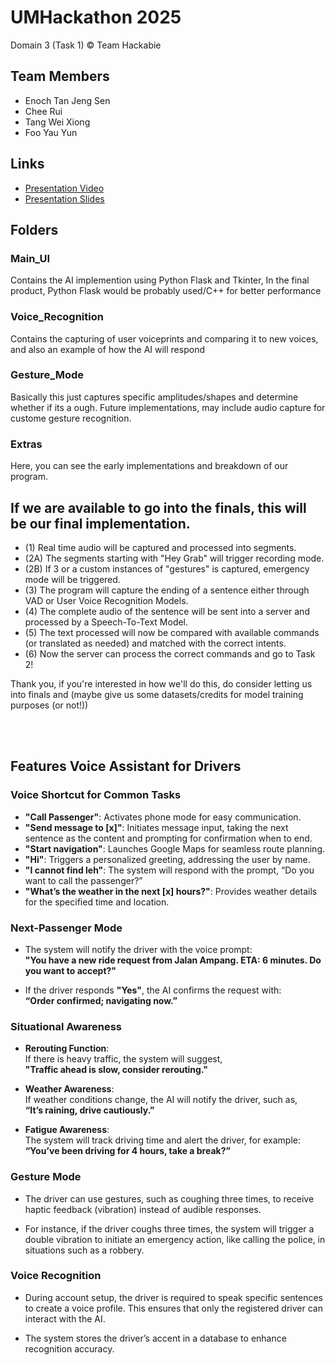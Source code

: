 # UMHackathon 2025
Domain 3 (Task 1)
© Team Hackabie

## Team Members
<ul>
  <li>Enoch Tan Jeng Sen</li>
  <li>Chee Rui</li>
  <li>Tang Wei Xiong</li>
  <li>Foo Yau Yun</li>
</ul>

## Links
<ul>
  <li><a href="">Presentation Video</a></li>
  <li><a href="https://www.canva.com/design/DAGkG5SLV8Q/tyQPBf4vpVJaaoKeYXwIUg/edit?utm_content=DAGkG5SLV8Q&utm_campaign=designshare&utm_medium=link2&utm_source=sharebutton">Presentation Slides</a></li>
</ul>

## Folders
### Main_UI
Contains the AI implemention using Python Flask and Tkinter, In the final product, Python Flask would be probably used/C++ for better performance

### Voice_Recognition
Contains the capturing of user voiceprints and comparing it to new voices, and also an example of how the AI will respond

### Gesture_Mode
Basically this just captures specific amplitudes/shapes and determine whether if its a ough. Future implementations, may include audio capture for custome gesture recognition.

### Extras
Here, you can see the early implementations and breakdown of our program.

## If we are available to go into the finals, this will be our final implementation.
- (1) Real time audio will be captured and processed into segments.
- (2A) The segments starting with "Hey Grab" will trigger recording mode. 
- (2B) If 3 or a custom instances of "gestures" is captured, emergency mode will be triggered.
- (3) The program will capture the ending of a sentence either through VAD or User Voice Recognition Models.
- (4) The complete audio of the sentence will be sent into a server and processed by a Speech-To-Text Model.
- (5) The text processed will now be compared with available commands (or translated as needed) and matched with the correct intents.
- (6) Now the server can process the correct commands and go to Task 2! 

Thank you, if you're interested in how we'll do this, do consider letting us into finals and (maybe give us some datasets/credits for model training purposes (or not!))

<br></br>

## Features Voice Assistant for Drivers

### Voice Shortcut for Common Tasks

- **"Call Passenger"**: Activates phone mode for easy communication.
- **"Send message to [x]"**: Initiates message input, taking the next sentence as the content and prompting for confirmation when to end.
- **"Start navigation"**: Launches Google Maps for seamless route planning.
- **"Hi"**: Triggers a personalized greeting, addressing the user by name.
- **"I cannot find leh"**: The system will respond with the prompt, “Do you want to call the passenger?”
- **"What’s the weather in the next [x] hours?"**: Provides weather details for the specified time and location.

### Next-Passenger Mode

- The system will notify the driver with the voice prompt:  
  **"You have a new ride request from Jalan Ampang. ETA: 6 minutes. Do you want to accept?"**
  
- If the driver responds **"Yes"**, the AI confirms the request with:  
  **“Order confirmed; navigating now.”**

### Situational Awareness

- **Rerouting Function**:  
  If there is heavy traffic, the system will suggest,  
  **"Traffic ahead is slow, consider rerouting."**

- **Weather Awareness**:  
  If weather conditions change, the AI will notify the driver, such as,  
  **“It’s raining, drive cautiously.”**

- **Fatigue Awareness**:  
  The system will track driving time and alert the driver, for example:  
  **“You’ve been driving for 4 hours, take a break?”**

### Gesture Mode

- The driver can use gestures, such as coughing three times, to receive haptic feedback (vibration) instead of audible responses.
  
- For instance, if the driver coughs three times, the system will trigger a double vibration to initiate an emergency action, like calling the police, in situations such as a robbery.

### Voice Recognition

- During account setup, the driver is required to speak specific sentences to create a voice profile. This ensures that only the registered driver can interact with the AI.

- The system stores the driver’s accent in a database to enhance recognition accuracy.

